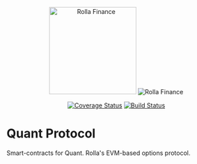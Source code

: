<p align="center">
  <img src="https://ipfs.io/ipfs/QmQy8H8BD9FqEGYnrTapu1Y41gi3iureVYeJbjgZiwK7Zt#gh-light-mode-only" width="200" alt="Rolla Finance" />
  <img src="https://ipfs.io/ipfs/QmYvKWQo84KBTod3YPBpM8L8rRr3mZT8E2UNbPQpSQwAr3#gh-dark-mode-only width="200" alt="Rolla Finance" />
</p>

<p align="center">
  <a href='https://coveralls.io/github/RollaProject/quant-protocol?branch=main'><img src='https://coveralls.io/repos/github/RollaProject/quant-protocol/badge.svg?branch=main&amp;t=Sr1yT2' alt='Coverage Status' /></a>
  <a href='https://github.com/RollaProject/quant-protocol/actions'><img src='https://github.com/RollaProject/quant-protocol/workflows/CI/badge.svg' alt='Build Status' /></a>
</p>

# Quant Protocol

Smart-contracts for Quant. Rolla's EVM-based options protocol.
